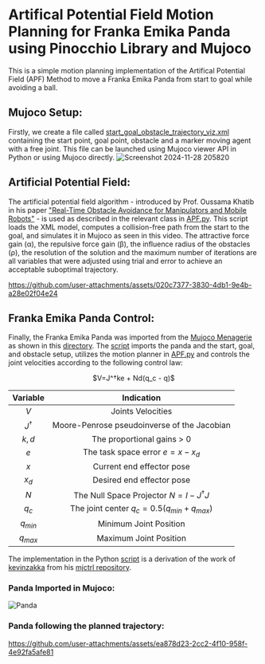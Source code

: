 # Artifical Potential Field Motion Planning for Franka Emika Panda using Pinocchio Library and Mujoco

This is a simple motion planning implementation of the Artifical Potential Field (APF) Method to move a Franka Emika Panda from start to goal while avoiding a ball.

## Mujoco Setup:
Firstly, we create a file called [start_goal_obstacle_trajectory_viz.xml](models/start_goal_obstacle_trajectory_viz.xml) containing the start point, goal point, obstacle and a marker moving agent with a free joint.
This file can be launched using Mujoco viewer API in Python or using Mujoco directly.
![Screenshot 2024-11-28 205820](https://github.com/user-attachments/assets/26a12c4f-fc0e-4281-9060-5d9ae8b1e3f9)

## Artificial Potential Field:
The artificial potential field algorithm - introduced by Prof. Oussama Khatib in his paper ["Real-Time Obstacle Avoidance for Manipulators and Mobile Robots"](https://journals.sagepub.com/doi/abs/10.1177/027836498600500106) - is used as described in the relevant class in [APF.py](scripts/APF.py). This script loads the XML model, computes a collision-free path from the start to the goal, and simulates it in Mujoco as seen in this video. The attractive force gain (α), the repulsive force gain (β), the influence radius of the obstacles (ρ), the resolution of the solution and the maximum number of iterations are all variables that were adjusted using trial and error to achieve an acceptable suboptimal trajectory.

https://github.com/user-attachments/assets/020c7377-3830-4db1-9e4b-a28e02f04e24

## Franka Emika Panda Control:
Finally, the Franka Emika Panda was imported from the [Mujoco Menagerie](https://github.com/google-deepmind/mujoco_menagerie/tree/main) as shown in this [directory](models/franka_emika_panda). The [script](scripts/Franka_Emika_Panda_Control.py) imports the panda and the start, goal, and obstacle setup, utilizes the motion planner in [APF.py](scripts/APF.py) and controls the joint velocities according to the following control law:
<p align="center">
$V=J^†ke + Nd(q_c - q)$
</p>

<div align="center">
  
| Variable      | Indication                                   |
|:-------------:|:--------------------------------------------:|
|$`V`$          | Joints Velocities                            |
|$`J^†`$        | Moore-Penrose pseudoinverse of the Jacobian  |
|$`k,d`$        | The proportional gains > 0                   |
|$`e`$          | The task space error $`e = x - x_d `$        |
|$`x`$          | Current end effector pose                    |
|$`x_d`$        | Desired end effector pose                    |
|$`N`$          | The Null Space Projector $`N = I - J^†J `$   |
|$`q_c`$        | The joint center $`q_c = 0.5(q_{min}+ q_{max})`$|
|$`q_{min}`$    | Minimum Joint Position                       |
|$`q_{max}`$    | Maximum Joint Position                       |
  
</div>

The implementation in the Python [script](scripts/Franka_Emika_Panda_Control.py) is a derivation of the work of [kevinzakka](https://github.com/kevinzakka) from his [mjctrl repository](https://github.com/kevinzakka/mjctrl).

### Panda Imported in Mujoco:
![Panda](https://github.com/user-attachments/assets/2c4fcf4c-ea9e-4690-83b5-18a743c065e4)
### Panda following the planned trajectory:
https://github.com/user-attachments/assets/ea878d23-2cc2-4f10-958f-4e92fa5afe81


